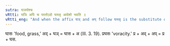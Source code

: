 ```yaml
---
sutra: घञपोश्च
vRtti: घञि अपि च परतोऽदो घस्लृ आदेशो भवति ॥
vRtti_eng: "And when the affix घञ् and अप् follow घस्लृ is the substitute of अद्."
---
```

घासः 'food, grass,' अद् + घञ् = घास + अ (III. 3. 19). प्रघसः 'voracity.' प्र + अद् + अप् = प्र + घस.
